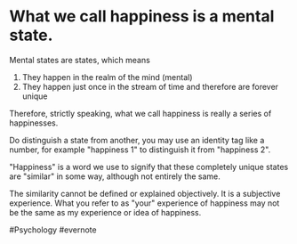 # What we call happiness is a mental state.

Mental states are states, which means

1. They happen in the realm of the mind (mental)
2. They happen just once in the stream of time and therefore are forever unique

Therefore, strictly speaking, what we call happiness is really a series of happinesses.

Do distinguish a state from another, you may use an identity tag like a number, for example "happiness 1" to distinguish it from "happiness 2".

"Happiness" is a word we use to signify that these completely unique states are "similar" in some way, although not entirely the same.

The similarity cannot be defined or explained objectively. It is a subjective experience. What you refer to as "your" experience of happiness may not be the same as my experience or idea of happiness.

\#Psychology #evernote

